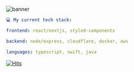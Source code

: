 
![banner](https://user-images.githubusercontent.com/51129378/201497434-59007c57-4a18-4508-92f8-d15a47eeb73d.png)
```yaml
💻 My current tech stack:

frontend: react/nextjs, styled-components

backend: node/express, cloudflare, docker, aws

languages: typescript, swift, java
```
[![Hits](https://hits.seeyoufarm.com/api/count/incr/badge.svg?url=https%3A%2F%2Fgithub.com%2Fkaicoleridge%2Fhit-counter&count_bg=%23000000&title_bg=%236C279E&icon=&icon_color=%23492D98&title=hits&edge_flat=false)](https://hits.seeyoufarm.com)
